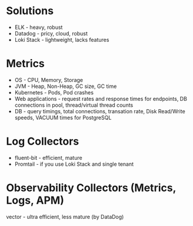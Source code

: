 # Solutions
* ELK - heavy, robust 
* Datadog - pricy, cloud, robust
* Loki Stack - lightweight, lacks features

# Metrics
* OS - CPU, Memory, Storage
* JVM - Heap, Non-Heap, GC size, GC time
* Kubernetes - Pods, Pod crashes
* Web applications - request rates and response times for endpoints, DB connections in pool, thread/virtual thread counts
* DB - query timings, total connections, transation rate, Disk Read/Write speeds, VACUUM times for PostgreSQL


# Log Collectors
* fluent-bit - efficient, mature
* Promtail - if you use Loki Stack and single tenant

# Observability Collectors (Metrics, Logs, APM)
vector - ultra efficient, less mature (by DataDog)
